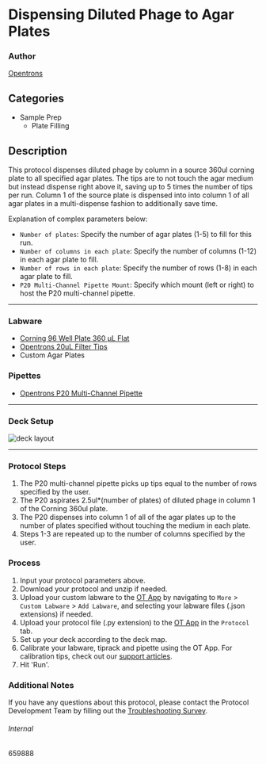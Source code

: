 # Dispensing Diluted Phage to Agar Plates

### Author
[Opentrons](https://opentrons.com/)

## Categories
* Sample Prep
	* Plate Filling

## Description
This protocol dispenses diluted phage by column in a source 360ul corning plate to all specified agar plates. The tips are to not touch the agar medium but instead dispense right above it, saving up to 5 times the number of tips per run. Column 1 of the source plate is dispensed into into column 1 of all agar plates in a multi-dispense fashion to additionally save time.

Explanation of complex parameters below:
* `Number of plates`: Specify the number of agar plates (1-5) to fill for this run.
* `Number of columns in each plate`: Specify the number of columns (1-12) in each agar plate to fill.
* `Number of rows in each plate`: Specify the number of rows (1-8) in each agar plate to fill.
* `P20 Multi-Channel Pipette Mount`: Specify which mount (left or right) to host the P20 multi-channel pipette.

---

### Labware
* [Corning 96 Well Plate 360 µL Flat](https://labware.opentrons.com/corning_96_wellplate_360ul_flat?category=wellPlate)
* [Opentrons 20uL Filter Tips](https://shop.opentrons.com/collections/opentrons-tips/products/opentrons-20ul-filter-tips)
* Custom Agar Plates

### Pipettes
* [Opentrons P20 Multi-Channel Pipette](https://shop.opentrons.com/collections/ot-2-robot/products/8-channel-electronic-pipette?variant=5984202489885)

---

### Deck Setup
![deck layout](https://opentrons-protocol-library-website.s3.amazonaws.com/custom-README-images/659888/Screen+Shot+2021-10-11+at+4.52.16+PM.png)

---

### Protocol Steps
1. The P20 multi-channel pipette picks up tips equal to the number of rows specified by the user.
2. The P20 aspirates 2.5ul*(number of plates) of diluted phage in column 1 of the Corning 360ul plate.
3. The P20 dispenses into column 1 of all of the agar plates up to the number of plates specified without touching the medium in each plate.
4. Steps 1-3 are repeated up to the number of columns specified by the user.

### Process
1. Input your protocol parameters above.
2. Download your protocol and unzip if needed.
3. Upload your custom labware to the [OT App](https://opentrons.com/ot-app) by navigating to `More` > `Custom Labware` > `Add Labware`, and selecting your labware files (.json extensions) if needed.
4. Upload your protocol file (.py extension) to the [OT App](https://opentrons.com/ot-app) in the `Protocol` tab.
5. Set up your deck according to the deck map.
6. Calibrate your labware, tiprack and pipette using the OT App. For calibration tips, check out our [support articles](https://support.opentrons.com/en/collections/1559720-guide-for-getting-started-with-the-ot-2).
7. Hit 'Run'.

### Additional Notes
If you have any questions about this protocol, please contact the Protocol Development Team by filling out the [Troubleshooting Survey](https://protocol-troubleshooting.paperform.co/).

###### Internal
659888
